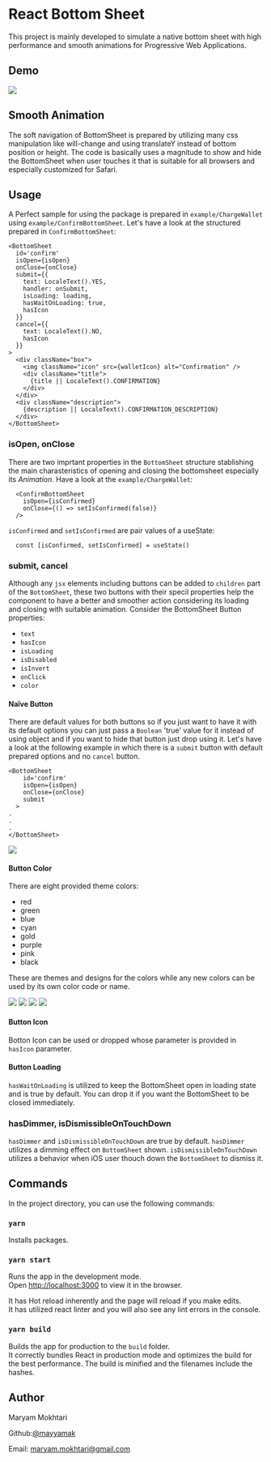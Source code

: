 # React Bottom Sheet

This project is mainly developed to simulate a native bottom sheet with high performance and smooth animations for Progressive Web Applications.

## Demo
![](https://raw.githubusercontent.com/mayyamak/react-bottom-sheet/master/src/images/Demo.gif)

## Smooth Animation
The soft navigation of BottomSheet is prepared by utilizing many css manipulation like will-change and using translateY instead of bottom position or height. The code is basically uses a magnitude to show and hide the BottomSheet when user touches it that is suitable for all browsers and especially customized for Safari.

## Usage
A Perfect sample for using the package is prepared in `example/ChargeWallet` using `example/ConfirmBottomSheet`.
Let's have a look at the structured prepared in `ConfirmBottomSheet`:
```React
<BottomSheet
  id='confirm'
  isOpen={isOpen}
  onClose={onClose}
  submit={{
    text: LocaleText().YES,
    handler: onSubmit,
    isLoading: loading,
    hasWaitOnLoading: true,
    hasIcon
  }}
  cancel={{
    text: LocaleText().NO,
    hasIcon
  }}
>
  <div className="box">
    <img className="icon" src={walletIcon} alt="Confirmation" />
    <div className="title">
      {title || LocaleText().CONFIRMATION}
    </div>
  </div>
  <div className="description">
    {description || LocaleText().CONFIRMATION_DESCRIPTION}
  </div>
</BottomSheet>
```
### isOpen, onClose
There are two imprtant properties in the `BottomSheet` structure stablishing the main charasteristics of opening and closing the bottomsheet especially its *Animation*.
Have a look at the `example/ChargeWallet`:
```React
  <ConfirmBottomSheet
    isOpen={isConfirmed}
    onClose={() => setIsConfirmed(false)}
  />
```
`isConfirmed` and `setIsConfirmed` are pair values of a useState:
```React
  const [isConfirmed, setIsConfirmed] = useState()
```
### submit, cancel
Although any `jsx` elements including buttons can be added to `children` part of the `BottomSheet`, these two buttons with their specil properties help the component to have a better and smoother action considering its loading and closing with suitable animation.
Consider the BottomSheet Button properties:
- `text`
- `hasIcon`
- `isLoading`
-  `isDisabled` 
-  `isInvert` 
-  `onClick`
-  `color`

#### Naïve Button
There are default values for both buttons so if you just want to have it with its default options you can just pass a `Boolean` 'true' value for it instead of using object and if you want to hide that button just drop using it. Let's have a look at the following example in which there is a `submit` button with default prepared options and no `cancel` button.
```React
<BottomSheet
    id='confirm'
    isOpen={isOpen}
    onClose={onClose}
    submit
  >
.
.
.
</BottomSheet>
```
![](https://raw.githubusercontent.com/mayyamak/react-bottom-sheet/master/src/images/simple.png)
#### Button Color
There are eight provided theme colors:
  - red
  - green
  - blue
  - cyan
  - gold
  - purple
  - pink
  - black
  
 These are themes and designs for the colors while any new colors can be used by its own color code or name.
 
![](https://raw.githubusercontent.com/mayyamak/react-bottom-sheet/master/src/images/green.png)
![](https://raw.githubusercontent.com/mayyamak/react-bottom-sheet/master/src/images/cyan.png)
![](https://raw.githubusercontent.com/mayyamak/react-bottom-sheet/master/src/images/blue.png)
![](https://raw.githubusercontent.com/mayyamak/react-bottom-sheet/master/src/images/black.png)

#### Button Icon
Botton Icon can be used or dropped whose parameter is provided in `hasIcon` parameter.

#### Button Loading
`hasWaitOnLoading` is utilized to keep the BottomSheet open in loading state and is true by default. You can drop it if you want the BottomSheet to be closed immediately.

### hasDimmer, isDismissibleOnTouchDown
 `hasDimmer` and `isDismissibleOnTouchDown` are true by default. 
 `hasDimmer` utilizes a dimming effect on `BottomSheet` shown.
 `isDismissibleOnTouchDown` utilizes a behavior when iOS user thouch down the `BottomSheet` to dismiss it.

## Commands
In the project directory, you can use the following commands:

### `yarn`
Installs packages.

### `yarn start`

Runs the app in the development mode.\
Open [http://localhost:3000](http://localhost:3000) to view it in the browser.

It has Hot reload inherently and the page will reload if you make edits.\
It has utilized react linter and you will also see any lint errors in the console.

### `yarn build`

Builds the app for production to the `build` folder.\
It correctly bundles React in production mode and optimizes the build for the best performance.
The build is minified and the filenames include the hashes.

## Author
Maryam Mokhtari 

Github:[@mayyamak](https://github.com/mayyamak) 

Email: [maryam.mokhtari@gmail.com](mailto:maryam.mokhtari@gmail.com)

